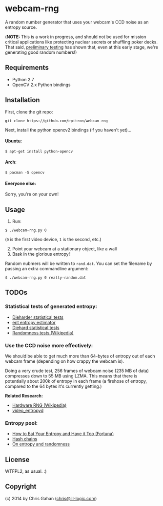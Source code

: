 
# webcam-rng

A random number generator that uses your webcam's CCD noise as an entropy source.

(__NOTE:__ This is a work in progress, and should not be used for mission critical applications like protecting nuclear secrets or shuffling poker decks. That said, [preliminary testing](https://github.com/epitron/webcam-rng/tree/master/tests) has shown that, even at this early stage, we're generating good random numbers!)


## Requirements

* Python 2.7
* OpenCV 2.x Python bindings


## Installation

First, clone the git repo:

  ```git clone https://github.com/epitron/webcam-rng```

Next, install the python opencv2 bindings (if you haven't yet)...

#### Ubuntu:

  ```$ apt-get install python-opencv```

#### Arch:
  
  ```$ pacman -S opencv```

#### Everyone else:

Sorry, you're on your own!


## Usage

1. Run: 

  ```$ ./webcam-rng.py 0```

  (`0` is the first video device, `1` is the second, etc.)

2. Point your webcam at a stationary object, like a wall
3. Bask in the glorious entropy!


Random nubmers will be written to `rand.dat`. You can set the filename by passing an extra commandline argument:

  ```$ ./webcam-rng.py 0 really-random.dat```


## TODOs

### Statistical tests of generated entropy:

* [Dieharder statistical tests](http://www.phy.duke.edu/~rgb/General/dieharder.php)
* [ent entropy estimator](https://www.fourmilab.ch/random/)
* [Diehard statistical tests](https://en.wikipedia.org/wiki/Diehard_tests)
* [Randomness tests (Wikipedia)](https://en.wikipedia.org/wiki/Randomness_test)

### Use the CCD noise more effectively:

We should be able to get much more than 64-bytes of entropy out
of each webcam frame (depending on how crappy the webcam is).

Doing a very crude test, 256 frames of webcam noise (235 MB of data)
compresses down to 55 MB using LZMA. This means that there is potentially
about 200k of entropy in each frame (a firehose of entropy, compared to the
64 bytes it's currently getting.)

__Related Research:__

* [Hardware RNG (Wikipedia)](https://en.wikipedia.org/wiki/Hardware_random_number_generator#Using_observed_events)
* [video_entropyd](http://www.vanheusden.com/ved/)
  
### Entropy pool:

* [How to Eat Your Entropy and Have it Too (Fortuna)](http://eprint.iacr.org/2014/167)
* [Hash chains](https://en.wikipedia.org/wiki/Hash_chain)
* [On entropy and randomness](http://lwn.net/Articles/261804/)

## License

  WTFPL2, as usual. :)

## Copyright

(c) 2014 by Chris Gahan (chris@ill-logic.com)
